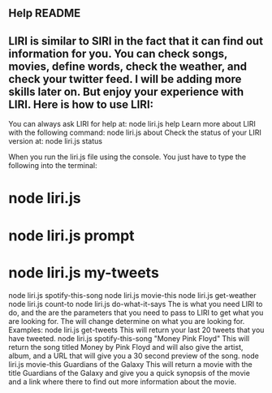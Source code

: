 Help README
---------------------------------------------------------------------------------------------------
LIRI is similar to SIRI in the fact that it can find out information for you. You can check songs, 
movies, define words, check the weather, and check your twitter feed. I will be adding more skills 
later on. But enjoy your experience with LIRI.
Here is how to use LIRI:
---------------------------------------------------------------------------------------------------
You can always ask LIRI for help at: node liri.js help
Learn more about LIRI with the following command: node liri.js about
Check the status of your LIRI version at: node liri.js status

When you run the liri.js file using the console. 
You just have to type the following into the terminal:

# node liri.js <ACTION> <ARGUMENTS>
# node liri.js prompt
# node liri.js my-tweets
node liri.js spotify-this-song <ARGUMENTS>
node liri.js movie-this <ARGUMENTS>
node liri.js get-weather <ARGUMENTS>
node liri.js count-to <ARGUMENTS>
node liri.js do-what-it-says
The <ACTION> is what you need LIRI to do, and the <ARGUMENTS> are the parameters that you need to 
pass to LIRI to get what you are looking for. The <ARGUMENTS> will change determine on what you are
looking for.
Examples:
node liri.js get-tweets
  This will return your last 20 tweets that you have tweeted.
node liri.js spotify-this-song "Money Pink Floyd"
  This will return the song titled Money by Pink Floyd and will also give the artist, album, and a URL that
  will give you a 30 second preview of the song.
node liri.js movie-this Guardians of the Galaxy
  This will return a movie with the title Guardians of the Galaxy and give you a quick synopsis of the movie and 
  a link where there to find out more information about the movie.
